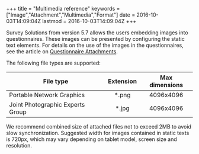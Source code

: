 +++
title = "Multimedia reference"
keywords = ["Image","Attachment","Multimedia","Format"]
date = 2016-10-03T14:09:04Z
lastmod = 2016-10-03T14:09:04Z
+++

Survey Solutions from version 5.7 allows the users embedding images into
questionnaires. These images can be presented by configuring the static
text elements. For details on the use of the images in the
questionnaires, see the article
on [Questionnaire Attachments](http://surveysolutions.desk.com/customer/en/portal/articles/2466173-questionnaire-attachments).  
  
The following file types are supported:

<table>
<thead>
<tr class="header">
<th>File type</th>
<th style="text-align: center;">Extension</th>
<th style="text-align: center;">Max dimensions</th>
</tr>
</thead>
<tbody>
<tr class="odd">
<td>Portable Network Graphics</td>
<td style="text-align: center;">*.png</td>
<td style="text-align: center;">4096x4096</td>
</tr>
<tr class="even">
<td>Joint Photographic Experts Group</td>
<td style="text-align: center;">*.jpg</td>
<td style="text-align: center;">4096x4096</td>
</tr>
</tbody>
</table>

  
We recommend combined size of attached files not to exceed 2MB to avoid
slow synchronization. Suggested width for images contained in static
texts is 720px, which may vary depending on tablet model, screen size
and resolution.
